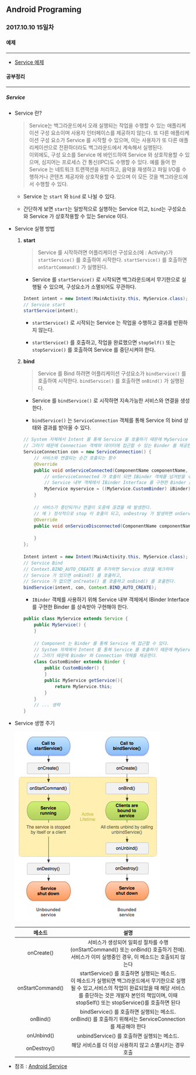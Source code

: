 Android Programing
----------------------------------------------------
### 2017.10.10 15일차

#### 예제
____________________________________________________

- [Service 예제](https://github.com/Hooooong/DAY22_Service/blob/master/app/src/main/java/com/hooooong/servicebasic/MyService.java)

#### 공부정리
____________________________________________________

##### __Service__

- Service 란?

  > Service는 백그라운드에서 오래 실행되는 작업을 수행할 수 있는 애플리케이션 구성 요소이며 사용자 인터페이스를 제공하지 않는다. 또 다른 애플리케이션 구성 요소가 Service 를 시작할 수 있으며, 이는 사용자가 또 다른 애플리케이션으로 전환하더라도 백그라운드에서 계속해서 실행된다. <br>이외에도, 구성 요소를 Service 에 바인드하여 Service 와 상호작용할 수 있으며, 심지어는 프로세스 간 통신(IPC)도 수행할 수 있다. 예를 들어 한 Service 는 네트워크 트랜잭션을 처리하고, 음악을 재생하고 파일 I/O를 수행하거나 콘텐츠 제공자와 상호작용할 수 있으며 이 모든 것을 백그라운드에서 수행할 수 있다.

  - Service 는 `start` 와 `bind` 로 나뉠 수 있다.

  - 간단하게 보면 `start`는 일방적으로 실행하는 Service 이고, `bind`는 구성요소와 Service 가 상호작용할 수 있는 Service 이다.

- Service 실행 방법

  1. __start__

      > Service 를 시작하려면 어플리케이션 구성요소(에 : Activity)가 `startService()` 를 호출하여 시작한다. `startService()` 를 호출하면 `onStartCommand()` 가 실행된다.

      - Service 를 `startService()` 로 시작되면 백그라운드에서 무기한으로 실행될 수 있으며, 구성요소가 소멸되어도 무관하다.

      ```java
      Intent intent = new Intent(MainActivity.this, MyService.class);
      // Service start
      startService(intent);
      ```

      - `startService()` 로 시작되는 Service 는 작업을 수행하고 결과를 반환하지 않는다.

      - `startService()` 를 호출하고, 작업을 완료했으면 `stopSelf()` 또는 `stopService()` 를 호출하여 Service 를 중단시켜야 한다.

  2. __bind__

      > Service 를 Bind 하려면 어플리케이션 구성요소가 `bindService()` 를 호출하여 시작한다. `bindService()` 를 호출하면 `onBind()` 가 실행된다.

      - Service 를 `bindService()` 로 시작하면 지속가능한 서비스와 연결을 생성한다.

      - `bindService()` 는 `ServiceConnection` 객체를 통해 Service 의 bind 상태와 결과를 받아올 수 있다.

      ```java
      // System 자체에서 Intent 를 통해 Service 를 호출하기 때문에 MyService 를 접근할 방법이 없다.
      // 그러기 때문에 Connection 객체와 데이터에 접근할 수 있는 Binder 를 제공한다.
      ServiceConnection con = new ServiceConnection() {
          // 서비스와 연결되는 순간 호출되는 함수
          @Override
          public void onServiceConnected(ComponentName componentName, IBinder iBinder) {
              // onServiceConnected 가 호출이 되면 IBinder 객체를 넘겨받을 수 있다.
              // Service 내부 객체에서 IBinder Interface 를 구현한 Binder 를 상속받아야한다.
              MyService myservice = ((MyService.CustomBinder) iBinder).getService();
          }

          // 서비스가 중단되거나 연결이 도중에 끊겼을 때 발생한다.
          // 예 ) 정삭적으로 stop 이 호출이 되고, onDestroy 가 발생하면 onServiceDisconnected() 가 호출이 되지 않는다.
          @Override
          public void onServiceDisconnected(ComponentName componentName) {

          }
      };

      Intent intent = new Intent(MainActivity.this, MyService.class);
      // Service Bind
      // Context.BIND_AUTO_CREATE 를 추가하면 Service 생성을 체크하여
      // Service 가 있으면 onBind() 를 호출하고,
      // Service 가 없으면 onCreate() 를 호출하고 onBind() 를 호출한다.
      bindService(intent, con, Context.BIND_AUTO_CREATE);
      ```

      - `IBinder` 객체를 사용하기 위해 Service 내부 객체에서 IBinder Interface 를 구현한 Binder 를 상속받아 구현해야 한다.

      ```java
      public class MyService extends Service {
          public MyService() {
          }

          // Component 는 Binder 를 통해 Service 에 접근할 수 있다.
          // System 자체에서 Intent 를 통해 Service 를 호출하기 때문에 MyService 를 접근할 방법이 없다.
          // 그러기 때문에 Binder 와 Connection 객체를 제공한다.
          class CustomBinder extends Binder {
              public CustomBinder() {
              }
              public MyService getService(){
                  return MyService.this;
              }
          }
          // ... 생략
      }
      ```

- Service 생명 주기

  ![Service 생명주기](https://github.com/Hooooong/DAY22_Service/blob/master/image/Service%20lifecycle.png)

  메소드 | 설명
  :----: | :----:
  onCreate() | 서비스가 생성되어 일회성 절차를 수행(onStartCommand() 또는 onBind() 호출하기 전에).<br> 서비스가 이미 실행중인 경우, 이 메소드는 호출되지 않는다
  onStartCommand() | startService() 를 호출하면 실행되는 메소드. <br>이 메소드가 실행되면 백그라운드에서 무기한으로 실행될 수 있고,서비스의 작업이 완료되었을 때 해당 서비스를 중단하는 것은 개발자 본인의 책임이며, 이때 stopSelf() 또는 stopService()를 호출하면 된다
  onBind() | bindService() 를 호출하면 실행되는 메소드.<br> onBind() 를 호출하기 위해서는 ServiceConnection 를 제공해야 한다
  onUnbind() | unbindService() 를 호출하면 실행되는 메소드.
  onDestroy() | 해당 서비스를 더 이상 사용하지 않고 소멸시키는 경우 호출

- 참조 : [Android Service](https://developer.android.com/guide/components/services.html?hl=ko#Foreground)
